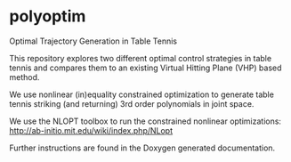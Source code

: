 # polyoptim

Optimal Trajectory Generation in Table Tennis

This repository explores two different optimal control strategies in table tennis and compares
them to an existing Virtual Hitting Plane (VHP) based method. 

We use nonlinear (in)equality constrained optimization
to generate table tennis striking (and returning) 3rd order
polynomials in joint space. 

We use the NLOPT toolbox to run the constrained nonlinear optimizations:
http://ab-initio.mit.edu/wiki/index.php/NLopt

Further instructions are found in the Doxygen generated documentation. 
